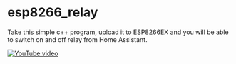# esp8266_relay
Take this simple c++ program, upload it to ESP8266EX and you will be able to switch on and off relay from Home Assistant.

[![YouTube video](http://i3.ytimg.com/vi/L6HiulJPzgE/hqdefault.jpg)](https://youtu.be/L6HiulJPzgE)
